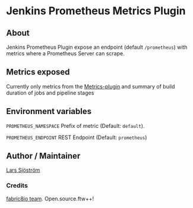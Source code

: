 # Jenkins Prometheus Metrics Plugin

## About
Jenkins Prometheus Plugin expose an endpoint (default `/prometheus`) with metrics where a Prometheus Server can scrape.

## Metrics exposed
Currently only metrics from the [Metrics-plugin](https://github.com/jenkinsci/metrics-plugin) and summary of build
duration of jobs and pipeline stages

## Environment variables

`PROMETHEUS_NAMESPACE` Prefix of metric (Default: `default`).

`PROMETHEUS_ENDPOINT` REST Endpoint (Default: `prometheus`)

## Author / Maintainer
[Lars Sjöström](https://github.com/lsjostro)

### Credits
[fabric8io team](https://github.com/fabric8io). Open.source.ftw++!
